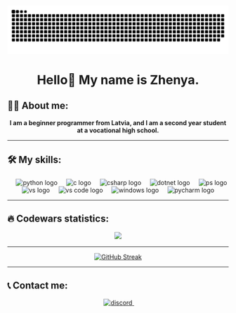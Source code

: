 <p align="center">
  <picture>
    <source
      media="(prefers-color-scheme: dark)"
      srcset="https://raw.githubusercontent.com/platane/snk/output/github-contribution-grid-snake-dark.svg"
    />
    <source
      media="(prefers-color-scheme: light)"
      srcset="https://raw.githubusercontent.com/platane/snk/output/github-contribution-grid-snake.svg"
    />
    <img
      alt="github contribution grid snake animation"
      src="https://raw.githubusercontent.com/platane/snk/output/github-contribution-grid-snake.svg"
    />
  </picture>
</p>

<h1 align="center">Hello👋 My name is Zhenya.</h1>

## 👩‍💻 About me:

**<div align="center">I am a beginner programmer from Latvia, and I am a second year student at a vocational high school.</div>**

___

## 🛠 My skills:

###

<div align="center">
  <img width="12" />
  <img src="https://skillicons.dev/icons?i=py" height="40" alt="python logo"  />
  <img width="12" />
  <img src="https://skillicons.dev/icons?i=c" height="40" alt="c logo"  />
  <img width="12" />
  <img src="https://skillicons.dev/icons?i=cs" height="40" alt="csharp logo"  />
  <img width="12" />
  <img src="https://skillicons.dev/icons?i=dotnet" height="40" alt="dotnet logo"  />
  <img width="12" />
  <img src="https://skillicons.dev/icons?i=ps" height="40" alt="ps logo"  />
  <img width="12" />
  <img src="https://skillicons.dev/icons?i=visualstudio" height="40" alt="vs logo"  />
  <img width="12" />
  <img src="https://skillicons.dev/icons?i=vscode" height="40" alt="vs code logo"  />
  <img width="12" />
  <img src="https://skillicons.dev/icons?i=windows" height="40" alt="windows logo"  />
  <img width="12" />
  <img src="https://skillicons.dev/icons?i=pycharm" height="40" alt="pycharm logo"  />
  <img width="12" />
</div>

___

## 🔥 Codewars statistics:
<div align="center">
  <img src=https://www.codewars.com/users/travkaa0/badges/large  />
</div>

___

<div align="center">
  <a href="https://git.io/streak-stats">
    <img src="https://github-readme-streak-stats.herokuapp.com/?user=DenverCoder1" alt="GitHub Streak"/>
  </a>
</div>

  
___

## 📞 Contact me:

<div align="center">

  <img width="12" />
  <a href="https://discordapp.com/users/796523526105464842/">
      <img src="https://skillicons.dev/icons?i=discord" alt="discord">
  </a>
  <img width="12" />

</div>
